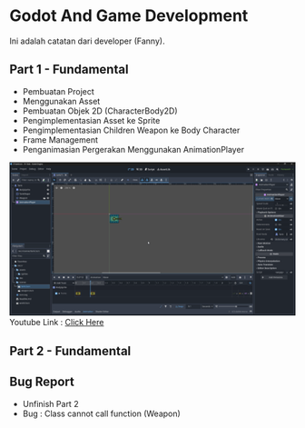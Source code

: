 # Godot And Game Development
Ini adalah catatan dari developer (Fanny). 

## Part 1 - Fundamental
- Pembuatan Project
- Menggunakan Asset
- Pembuatan Objek 2D (CharacterBody2D)
- Pengimplementasian Asset ke Sprite
- Pengimplementasian Children Weapon ke Body Character
- Frame Management
- Penganimasian Pergerakan Menggunakan AnimationPlayer

![part1](/doc/image/part1.png)
Youtube Link : [Click Here](https://www.youtube.com/watch?v=K0sIZSRtBsI&list=PLrnWJKR7bTuw7L0g70GzCM-cUr9XmtnAp&index=2&pp=iAQB)

## Part 2 - Fundamental


## Bug Report
- Unfinish Part 2 
- Bug : Class cannot call function (Weapon)

